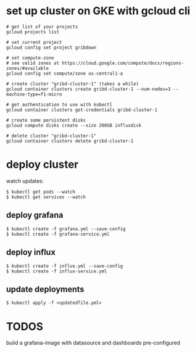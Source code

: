 # set up cluster on GKE with gcloud cli

    # get list of your projects
    gcloud projects list
    
    # set current project
    gcloud config set project gribdown
    
    # set compute-zone
    # see valid zones at https://cloud.google.com/compute/docs/regions-zones/#available 
    gcloud config set compute/zone us-central1-a
    
    # create cluster "gribd-cluster-1" (takes a while)
    gcloud container clusters create gribd-cluster-1 --num-nodes=3 --machine-type=f1-micro
    
    # get authentication to use with kubectl
    gcloud container clusters get-credentials gribd-cluster-1 
    
    # create some persistent disks
    gcloud compute disks create --size 200GB influxdisk
    
    # delete cluster "gribd-cluster-1"
    gcloud container clusters delete gribd-cluster-1 
    
# deploy cluster

watch updates:

    $ kubectl get pods --watch
    $ kubectl get services --watch

## deploy grafana

    $ kubectl create -f grafana.yml --save-config
    $ kubectl create -f grafana-service.yml
    
   
## deploy influx

    $ kubectl create -f influx.yml --save-config
    $ kubectl create -f influx-service.yml

## update deployments

    $ kubectl apply -f <updatedfile.yml>
    
    
# TODOS

build a grafana-image with datasource and dashboards pre-configured
